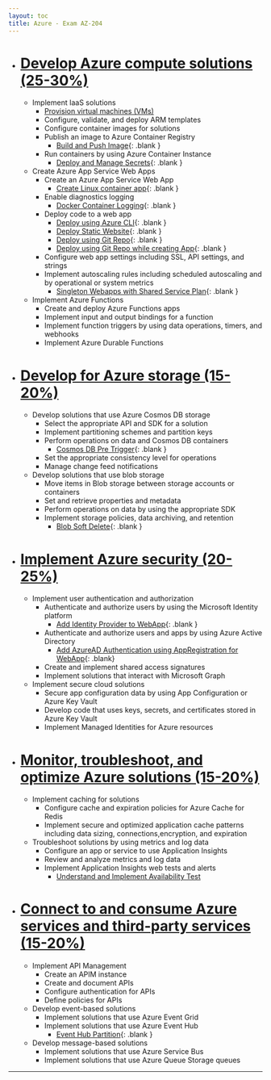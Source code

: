 ```yaml
---
layout: toc
title: Azure - Exam AZ-204
---
```


- # [Develop Azure compute solutions (25-30%)]()
  - Implement IaaS solutions
    - [Provision virtual machines (VMs)]()
    - Configure, validate, and deploy ARM templates
    - Configure container images for solutions
    - Publish an image to Azure Container Registry
      - [Build and Push Image](/docs/Azure/Compute/ACR/publish-image){: .blank }
    - Run containers by using Azure Container Instance
      - [Deploy and Manage Secrets](QnA#container-app-1){: .blank }
  - Create Azure App Service Web Apps
    - Create an Azure App Service Web App
      - [Create Linux container app](/docs/Azure/Compute/App-Service/linux-container-app){: .blank }
    - Enable diagnostics logging
      - [Docker Container Logging](QnA#app-svc-diag-1){: .blank }
    - Deploy code to a web app
      - [Deploy using Azure CLI](/docs/Azure/Compute/App-Service/cmds.html#deploy-webapp){: .blank }
      - [Deploy Static Website](/docs/Azure/Compute/App-Service/cmds.html#deploy-static){: .blank }
      - [Deploy using Git Repo](QnA#app-svc-deploy-1){: .blank }
      - [Deploy using Git Repo while creating App](/docs/Azure/Compute/App-Service/cmds.html#deploy-webapp){: .blank }
    - Configure web app settings including SSL, API settings, and strings
    - Implement autoscaling rules including scheduled autoscaling and by operational or system metrics
      - [Singleton Webapps with Shared Service Plan](QnA#func-app-scaling-1){: .blank }
  - Implement Azure Functions
    - Create and deploy Azure Functions apps
    - Implement input and output bindings for a function
    - Implement function triggers by using data operations, timers, and webhooks
    - Implement Azure Durable Functions
- # [Develop for Azure storage (15-20%)]()
   - Develop solutions that use Azure Cosmos DB storage
     - Select the appropriate API and SDK for a solution
     - Implement partitioning schemes and partition keys
     - Perform operations on data and Cosmos DB containers
       - [Cosmos DB Pre Trigger](QnA#cosmos-trigger-1){: .blank }
     - Set the appropriate consistency level for operations
     - Manage change feed notifications
   - Develop solutions that use blob storage
     - Move items in Blob storage between storage accounts or containers
     - Set and retrieve properties and metadata
     - Perform operations on data by using the appropriate SDK
     - Implement storage policies, data archiving, and retention
       - [Blob Soft Delete](QnA#soft-delete){: .blank }
- # [Implement Azure security (20-25%)]()
   - Implement user authentication and authorization
     - Authenticate and authorize users by using the Microsoft Identity platform
       - [Add Identity Provider to WebApp](QnA#app-svc-auth-1){: .blank }
     - Authenticate and authorize users and apps by using Azure Active Directory
       - [Add AzureAD Authentication using AppRegistration for WebApp](/docs/Azure/Security/AzureAD/auth-webapp){: .blank}
     - Create and implement shared access signatures
     - Implement solutions that interact with Microsoft Graph
   - Implement secure cloud solutions
     - Secure app configuration data by using App Configuration or Azure Key Vault
     - Develop code that uses keys, secrets, and certificates stored in Azure Key Vault
     - Implement Managed Identities for Azure resources
- # [Monitor, troubleshoot, and optimize Azure solutions (15-20%)]()
  - Implement caching for solutions
    - Configure cache and expiration policies for Azure Cache for Redis
    - Implement secure and optimized application cache patterns including data sizing, connections,encryption, and expiration
  - Troubleshoot solutions by using metrics and log data
    - Configure an app or service to use Application Insights
    - Review and analyze metrics and log data
    - Implement Application Insights web tests and alerts
      - [Understand and Implement Availability Test](QnA#app-svc-monitor-1)
- # [Connect to and consume Azure services and third-party services (15-20%)]()
  - Implement API Management
    - Create an APIM instance
    - Create and document APIs
    - Configure authentication for APIs
    - Define policies for APIs
  - Develop event-based solutions
    - Implement solutions that use Azure Event Grid
    - Implement solutions that use Azure Event Hub
      - [Event Hub Partition](QnA#eh-partition){: .blank } 
  - Develop message-based solutions
    - Implement solutions that use Azure Service Bus
    - Implement solutions that use Azure Queue Storage queues

---
<!-- - # [Develop Azure compute solutions (25-30%)](#l1toc){: #l1content}
  - Implement IaaS solutions
    - [Provision virtual machines (VMs)](#l11toc){: #l11content}
      - This is First
      - This is Second

- # [Develop for Azure storage (15-20%)](#l2toc){: #l2content}
  - Develop solutions that use blob storage
    - [Blob Soft Delete](QnA#soft-delete){: .blank }
- # [Connect to and consume Azure services and third-party services (15-20%)](#l5toc){: #l5content}
  - Develop event-based solutions
    - Implement solutions that use Azure Event Hub
      -  -->